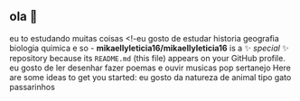 ## ola  👋
eu to estudando muitas coisas
<!-eu gosto de estudar historia geografia biologia quimica e so -
**mikaellyleticia16/mikaellyleticia16** is a ✨ _special_ ✨ repository because its `README.md` (this file) appears on your GitHub profile.
eu gosto de ler desenhar fazer poemas e ouvir musicas pop sertanejo 
Here are some ideas to get you started:
eu gosto da natureza de animal tipo gato passarinhos 
